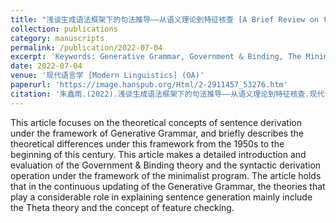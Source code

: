 ```yaml
---
title: "浅谈生成语法框架下的句法推导——从语义理论到特征核查 [A Brief Review on the Derivational Differences under Different Periods of Generative Grammar——from Theta Theory to Feature Checking]"
collection: publications
category: manuscripts
permalink: /publication/2022-07-04
excerpt: 'Keywords: Generative Grammar, Government & Binding, The Minimalist Program, Syntactic Derivation'
date: 2022-07-04
venue: '现代语言学 [Modern Linguistics] (OA)'
paperurl: 'https://image.hanspub.org/Html/2-2911457_53276.htm'
citation: '朱鑫雨.(2022).浅谈生成语法框架下的句法推导——从语义理论到特征核查.现代语言学(07),1418-1422.'
---
```


This article focuses on the theoretical concepts of sentence derivation under the framework of Generative Grammar, and briefly describes the theoretical differences under this framework from the 1950s to the beginning of this century. This article makes a detailed introduction and evaluation of the Government & Binding theory and the syntactic derivation operation under the framework of the minimalist program. The article holds that in the continuous updating of the Generative Grammar, the theories that play a considerable role in explaining sentence generation mainly include the Theta theory and the concept of feature checking.
